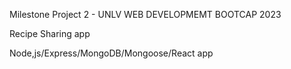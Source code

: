 Milestone Project 2 - UNLV WEB DEVELOPMEMT BOOTCAP 2023

Recipe Sharing app 

Node,js/Express/MongoDB/Mongoose/React app